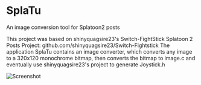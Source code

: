 # SplaTu
An image conversion tool for Splatoon2 posts

This project was based on shinyquagsire23's Switch-FightStick Splatoon 2 Posts Project: github.com/shinyquagsire23/Switch-Fightstick 
The application SplaTu contains an image converter, which converts any image to a 320x120 monochrome bitmap, then converts the bitmap to image.c and eventually use shinyquagsire23's project to generate Joystick.h



![Screenshot](https://s11.postimg.org/j7rbrj9s3/zelda.png)




